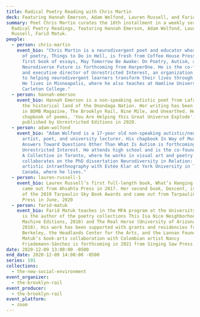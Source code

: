 ```yaml
---
title: Radical Poetry Reading with Chris Martin
deck: Featuring Hannah Emerson, Adam Wolfond, Lauren Russell, and Farid Matuk.
summary: Poet Chris Martin curates the 16th installment in a weekly series of
  Radical Poetry Readings, featuring Hannah Emerson, Adam Wolfond, Lauren
  Russell, Farid Matuk.
people:
  - person: chris-martin
    event_bio: "Chris Martin is a neurodivergent poet and educator whose fourth book
      of poetry, Things to Do in Hell, is fresh from Coffee House Press. His
      first book of essays, May Tomorrow Be Awake: On Poetry, Autism, and Our
      Neurodiverse Future is forthcoming from HarperOne. He is the co-founder
      and executive director of Unrestricted Interest, an organization dedicated
      to helping neurodivergent learners transform their lives through writing.
      He lives in Minneapolis, where he also teaches at Hamline University and
      Carleton College."
  - person: hannah-emerson
    event_bio: Hannah Emerson is a non-speaking autistic poet from Lafayette, NY, on
      the historical land of the Onondaga Nation. Her writing has been featured
      in BOMB Magazine, The Brooklyn Rail, Nine Mile, and Unearthed. Her first
      chapbook of poems, 'You Are Helping this Great Universe Explode', was
      published by Unrestricted Editions in 2020.
  - person: adam-wolfond
    event_bio: "Adam Wolfond is a 17-year old non-speaking autistic/neurodiverse
      artist, poet, and university lecturer. His chapbook In Way of Music Water
      Answers Toward Questions Other Than What Is Autism is forthcoming from
      Unrestricted Interest. He attends high school and is the co-founder of The
      A Collective in Toronto, where he works in visual art and poetry and
      collaborates on the PhD dissertation Neurodiversity in Relation: an
      artistic intraethnography with Estée Klar at York University in Toronto,
      Canada, where he lives."
  - person: lauren-russell-1
    event_bio: Lauren Russell’s first full-length book, What’s Hanging on the Hush,
      came out from Ahsahta Press in 2017. Her second book, Descent, is a winner
      of the 2019 Tarpaulin Sky Book Awards and came out from Tarpaulin Sky
      Press in June, 2020
  - person: farid-matuk
    event_bio: Farid Matuk teaches in the MFA program at the University of Arizona
      is the author of the poetry collections This Isa Nice Neighborhood (Letter
      Machine Editions, 2010) and The Real Horse (University of Arizona Press,
      2018). His work has been supported with grants and residencies from UC
      Berkeley, the Headlands Center for the Arts, and the Lannan Foundation.
      Matuk’s book-arts collaboration with Colombian artist Nancy
      Friedemann-Sánchez is forthcoming in 2021 from Singing Saw Press.
date: 2020-12-09 13:00:00 -0500
end_date: 2020-12-09 14:00:00 -0500
series: 191
collections:
  - the-new-social-environment
event_organizer:
  - the-brooklyn-rail
event_producer:
  - the-brooklyn-rail
event_platform:
  - zoom
---
```

